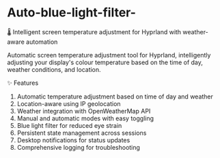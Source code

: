 # Auto-blue-light-filter-
🌡️ Intelligent screen temperature adjustment for Hyprland with weather-aware automation

Automatic screen temperature adjustment tool for Hyprland, intelligently adjusting your display's colour temperature based on the time of day, weather conditions, and location.

✨ Features

1. Automatic temperature adjustment based on time of day and weather
2. Location-aware using IP geolocation
3. Weather integration with OpenWeatherMap API
4. Manual and automatic modes with easy toggling
5. Blue light filter for reduced eye strain
6. Persistent state management across sessions
7. Desktop notifications for status updates
8. Comprehensive logging for troubleshooting

